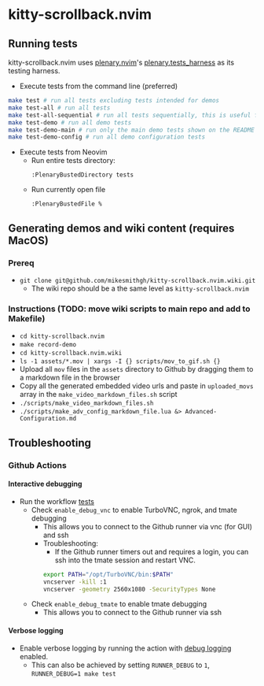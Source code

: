 # kitty-scrollback.nvim

## Running tests
kitty-scrollback.nvim uses [plenary.nvim](https://github.com/nvim-lua/plenary.nvim)'s [plenary.tests_harness](https://github.com/nvim-lua/plenary.nvim?tab=readme-ov-file#plenarytest_harness) as its
testing harness.

- Execute tests from the command line (preferred)
```sh
make test # run all tests excluding tests intended for demos
make test-all # run all tests
make test-all-sequential # run all tests sequentially, this is useful for machines with limited resources
make test-demo # run all demo tests
make test-demo-main # run only the main demo tests shown on the README
make test-demo-config # run all demo configuration tests
```

- Execute tests from Neovim
  - Run entire tests directory:
    ```vim
    :PlenaryBustedDirectory tests
    ```
  - Run currently open file
    ```vim
    :PlenaryBustedFile %
    ```

## Generating demos and wiki content (requires MacOS)

### Prereq
- `git clone git@github.com/mikesmithgh/kitty-scrollback.nvim.wiki.git`
  - The wiki repo should be a the same level as `kitty-scrollback.nvim`

### Instructions (TODO: move wiki scripts to main repo and add to Makefile)
- `cd kitty-scrollback.nvim`
- `make record-demo`
- `cd kitty-scrollback.nvim.wiki`
- `ls -1 assets/*.mov | xargs -I {} scripts/mov_to_gif.sh {}`
- Upload all `mov` files in the `assets` directory to Github by dragging them to a markdown file in the browser
- Copy all the generated embedded video urls and paste in `uploaded_movs` array in the `make_video_markdown_files.sh` script
- `./scripts/make_video_markdown_files.sh`
- `./scripts/make_adv_config_markdown_file.lua &> Advanced-Configuration.md`

## Troubleshooting

### Github Actions

#### Interactive debugging 

- Run the workflow [tests](https://github.com/mikesmithgh/kitty-scrollback.nvim/actions/workflows/tests.yml)
  - Check `enable_debug_vnc` to enable TurboVNC, ngrok, and tmate debugging
    - This allows you to connect to the Github runner via vnc (for GUI) and ssh
    - Troubleshooting:
      - If the Github runner timers out and requires a login, you can ssh into the tmate session and restart VNC.
      ```sh
      export PATH="/opt/TurboVNC/bin:$PATH"
      vncserver -kill :1
      vncserver -geometry 2560x1080 -SecurityTypes None
      ```
  - Check `enable_debug_tmate` to enable tmate debugging
    - This allows you to connect to the Github runner via ssh

#### Verbose logging 

- Enable verbose logging by running the action with [debug logging](https://docs.github.com/en/actions/monitoring-and-troubleshooting-workflows/enabling-debug-logging) enabled.
  - This can also be achieved by setting `RUNNER_DEBUG` to `1`, `RUNNER_DEBUG=1 make test`

